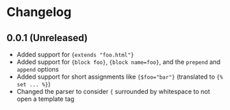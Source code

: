 # Changelog

## 0.0.1 (Unreleased)

* Added support for `{extends "foo.html"}`
* Added support for `{block foo}`, `{block name=foo}`, and the `prepend` and `append` options
* Added support for short assignments like `{$foo="bar"}` (translated to `{% set ... %}`)
* Changed the parser to consider `{` surrounded by whitespace to not open a template tag
